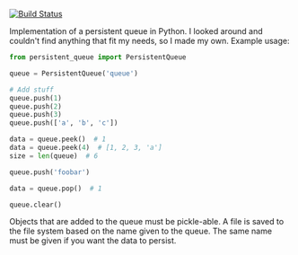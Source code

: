 [![Build Status](https://travis-ci.org/philipbl/python-persistent-queue.svg?branch=master)](https://travis-ci.org/philipbl/python-persistent-queue)


Implementation of a persistent queue in Python. I looked around and couldn't find anything that fit my needs, so I made my own. Example usage:

```python
from persistent_queue import PersistentQueue

queue = PersistentQueue('queue')

# Add stuff
queue.push(1)
queue.push(2)
queue.push(3)
queue.push(['a', 'b', 'c'])

data = queue.peek()  # 1
data = queue.peek(4)  # [1, 2, 3, 'a']
size = len(queue)  # 6

queue.push('foobar')

data = queue.pop()  # 1

queue.clear()
```

Objects that are added to the queue must be pickle-able. A file is saved to the file system based on the name given to the queue. The same name must be given if you want the data to persist.

